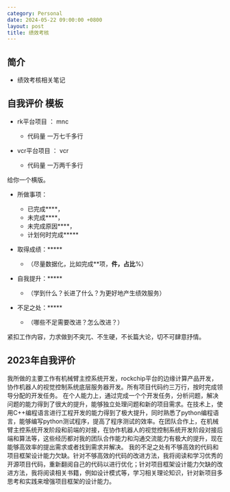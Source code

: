 ```yaml
---
category: Personal
date: 2024-05-22 09:00:00 +0800
layout: post
title: 绩效考核
---
```

## 简介

+ 绩效考核相关笔记

## 自我评价 模板

+ rk平台项目 ： mnc
  + 代码量 一万七千多行

+ vcr平台项目 ： vcr
  + 代码量 一万两千多行

给你一个横版。 

+ 所做事项：
  + 已完成****，
  + 未完成****，
  + 未完成原因****，
  + 计划何时完成*****

+ 取得成绩：*****
  + （尽量数据化，比如完成**项，**件，占比**%）

+ 自我提升：*****
  + （学到什么？长进了什么？为更好地产生绩效服务） 

+ 不足之处：*****
  + （哪些不足需要改进？怎么改进？） 

紧扣工作内容，力求做到不突兀、不生硬，不长篇大论，切不可肆意抒情。

## 2023年自我评价

我所做的主要工作有机械臂主控系统开发，rockchip平台的边缘计算产品开发，协作机器人的视觉控制系统底层服务器开发。所有项目代码约三万行，按时完成领导分配的开发任务。
在个人能力上，通过完成一个个开发任务，分析问题，解决问题的能力得到了很大的提升，能够独立处理问题和新的项目需求。在技术上，使用C++编程语言进行工程开发的能力得到了极大提升，同时熟悉了python编程语言，能够编写python测试程序，提高了程序测试的效率。在团队合作上，在机械臂主控系统开发阶段和前端的对接，在协作机器人的视觉控制系统开发阶段对接后端和算法等，这些经历都对我的团队合作能力和沟通交流能力有极大的提升，现在能够高效率的提出需求或者找到需求并解决。
我的不足之处有不够高效的代码和项目框架设计能力欠缺。针对不够高效的代码的改进方法，我将阅读和学习优秀的开源项目代码，重新翻阅自己的代码以进行优化；针对项目框架设计能力欠缺的改进方法，我将阅读相关书籍，例如设计模式等，学习相关理论知识，针对新项目多思考和实践来增强项目框架的设计能力。